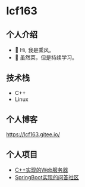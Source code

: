 # lcf163
## 个人介绍
- 👋 Hi, 我是乘风。
- 🌱 虽然菜，但是持续学习。
## 技术栈
- C++
- Linux
## 个人博客
https://lcf163.gitee.io/
## 个人项目
- [C++实现的Web服务器](https://github.com/lcf163/MyWebServer)
- [SpringBoot实现的问答社区](https://github.com/lcf163/community)
